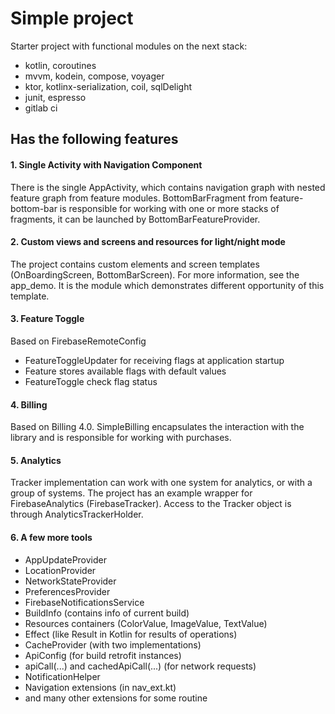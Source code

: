 # Simple project

Starter project with functional modules on the next stack:
+ kotlin, coroutines
+ mvvm, kodein, compose, voyager
+ ktor, kotlinx-serialization, coil, sqlDelight
+ junit, espresso
+ gitlab ci

## Has the following features

#### 1. Single Activity with Navigation Component
There is the single AppActivity, which contains navigation graph with nested feature graph from feature modules.
BottomBarFragment from feature-bottom-bar is responsible for working with one or more stacks of fragments, 
it can be launched by BottomBarFeatureProvider.

#### 2. Custom views and screens and resources for light/night mode
The project contains custom elements and screen templates (OnBoardingScreen, BottomBarScreen). 
For more information, see the app_demo. It is the module which demonstrates different opportunity of this template.

#### 3. Feature Toggle
Based on FirebaseRemoteConfig
+ FeatureToggleUpdater for receiving flags at application startup
+ Feature stores available flags with default values
+ FeatureToggle check flag status

#### 4. Billing
Based on Billing 4.0. SimpleBilling encapsulates the interaction with the library and is responsible for working with purchases.

#### 5. Analytics
Tracker implementation can work with one system for analytics, or with a group of systems. 
The project has an example wrapper for FirebaseAnalytics (FirebaseTracker). 
Access to the Tracker object is through AnalyticsTrackerHolder.

#### 6. A few more tools
+ AppUpdateProvider
+ LocationProvider
+ NetworkStateProvider
+ PreferencesProvider
+ FirebaseNotificationsService
+ BuildInfo (contains info of current build)
+ Resources containers (ColorValue, ImageValue, TextValue)
+ Effect (like Result in Kotlin for results of operations)
+ CacheProvider (with two implementations)
+ ApiConfig (for build retrofit instances)
+ apiCall(...) and cachedApiCall(...) (for network requests)
+ NotificationHelper
+ Navigation extensions (in nav_ext.kt)
+ and many other extensions for some routine